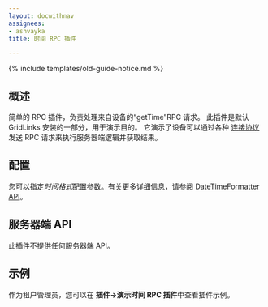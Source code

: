 ```yaml
---
layout: docwithnav
assignees:
- ashvayka
title: 时间 RPC 插件

---
```


{% include templates/old-guide-notice.md %}

## 概述

简单的 RPC 插件，负责处理来自设备的“getTime”RPC 请求。
此插件是默认 GridLinks 安装的一部分，用于演示目的。
它演示了设备可以通过各种 [连接协议](/docs/reference/protocols) 发送 RPC 请求来执行服务器端逻辑并获取结果。

## 配置

您可以指定*时间格式*配置参数。有关更多详细信息，请参阅 [DateTimeFormatter API](https://docs.oracle.com/javase/8/docs/api/java/time/format/DateTimeFormatter.html)。

## 服务器端 API

此插件不提供任何服务器端 API。

## 示例

作为租户管理员，您可以在 **插件->演示时间 RPC 插件**中查看插件示例。